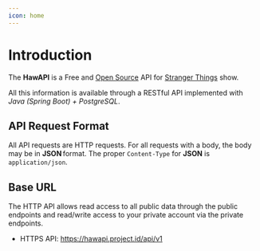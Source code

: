 ```yaml
---
icon: home
---
```


# Introduction

The **HawAPI** is a Free and <a href="https://github.com/HawAPI/" target="_blank">Open Source</a> API for <a href="https://www.netflix.com/title/80057281" target="_blank">Stranger Things</a> show.

All this information is available through a RESTful API implemented with _Java (Spring Boot) + PostgreSQL_.

## API Request Format

All API requests are HTTP requests. For all requests with a body, the body may be in **JSON** format. The proper `Content-Type` for **JSON** is `application/json`.

## Base URL

The HTTP API allows read access to all public data through the public endpoints and read/write access to your private account via the private endpoints.

- HTTPS API: https://hawapi.project.id/api/v1
